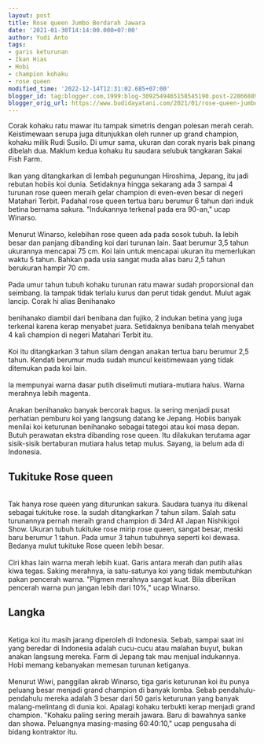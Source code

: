 ```yaml
---
layout: post
title: Rose queen Jumbo Berdarah Jawara
date: '2021-01-30T14:14:00.000+07:00'
author: Yudi Anto
tags:
- garis keturunan
- Ikan Hias
- Hobi
- champion kohaku
- rose queen
modified_time: '2022-12-14T12:31:02.685+07:00'
blogger_id: tag:blogger.com,1999:blog-3092549465158545190.post-2286688976258529250
blogger_orig_url: https://www.budidayatani.com/2021/01/rose-queen-jumbo-berdarah-jawara.html
---
```


Corak kohaku ratu mawar itu tampak simetris dengan polesan merah cerah. Keistimewaan serupa juga ditunjukkan oleh runner up grand champion, kohaku milik Rudi Susilo. Di umur sama, ukuran dan corak nyaris bak pinang dibelah dua. Maklum kedua kohaku itu saudara selubuk tangkaran Sakai Fish Farm.<br/><br/>Ikan yang ditangkarkan di lembah pegunungan Hiroshima, Jepang, itu jadi rebutan hobiis koi dunia. Setidaknya hingga sekarang ada 3 sampai 4 turunan rose queen meraih gelar champion di even-even besar di negeri Matahari Terbit. Padahal rose queen tertua baru berumur 6 tahun dari induk betina bernama sakura. "Indukannya terkenal pada era 90-an," ucap Winarso.<br/><br/>Menurut Winarso, kelebihan rose queen ada pada sosok tubuh. Ia lebih besar dan panjang dibanding koi dari turunan lain. Saat berumur 3,5 tahun ukurannya mencapai 75 cm. Koi lain untuk mencapai ukuran itu memerlukan waktu 5 tahun. Bahkan pada usia sangat muda alias baru 2,5 tahun berukuran hampir 70 cm.<br/><br/>Pada umur tahun tubuh kohaku turunan ratu mawar sudah proporsional dan seimbang. Ia tampak tidak terlalu kurus dan perut tidak gendut. Mulut agak lancip. Corak hi alias Benihanako<br/><br/>benihanako diambil dari benibana dan fujiko, 2 indukan betina yang juga terkenal karena kerap menyabet juara. Setidaknya benibana telah menyabet 4 kali champion di negeri Matahari Terbit itu.<br/><br/>Koi itu ditangkarkan 3 tahun silam dengan anakan tertua baru berumur 2,5 tahun. Kendati berumur muda sudah muncul keistimewaan yang tidak ditemukan pada koi lain.<br/><br/>Ia mempunyai warna dasar putih diselimuti mutiara-mutiara halus. Warna merahnya lebih magenta.<br/><br/>Anakan benihanako banyak bercorak bagus. Ia sering menjadi pusat perhatian pemburu koi yang langsung datang ke Jepang. Hobiis banyak menilai koi keturunan benihanako sebagai tategoi atau koi masa depan. Butuh perawatan ekstra dibanding rose queen. Itu dilakukan terutama agar sisik-sisik bertaburan mutiara halus tetap mulus. Sayang, ia belum ada di Indonesia.<br/><h2 id="Tukituke">Tukituke Rose queen</h2><br/>Tak hanya rose queen yang diturunkan sakura. Saudara tuanya itu dikenal sebagai tukituke rose. Ia sudah ditangkarkan 7 tahun silam. Salah satu turunannya pernah meraih grand champion di 34rd All Japan Nishikigoi Show. Ukuran tubuh tukituke rose mirip rose queen, sangat besar, meski baru berumur 1 tahun. Pada umur 3 tahun tubuhnya seperti koi dewasa. Bedanya mulut tukituke Rose queen lebih besar.<br/><br/>Ciri khas lain warna merah lebih kuat. Garis antara merah dan putih alias kiwa tegas. Saking merahnya, ia satu-satunya koi yang tidak membutuhkan pakan pencerah warna. "Pigmen merahnya sangat kuat. Bila diberikan pencerah warna pun jangan lebih dari 10%," ucap Winarso.<br/><h2 id="Langka">Langka</h2><br/>Ketiga koi itu masih jarang diperoleh di Indonesia. Sebab, sampai saat ini yang beredar di Indonesia adalah cucu-cucu atau malahan buyut, bukan anakan langsung mereka. Farm di Jepang tak mau menjual indukannya. Hobi memang kebanyakan memesan turunan ketiganya.<br/><br/>Menurut Wiwi, panggilan akrab Winarso, tiga garis keturunan koi itu punya peluang besar menjadi grand champion di banyak lomba. Sebab pendahulu-pendahulu mereka adalah 3 besar dari 50 garis keturunan yang banyak malang-melintang di dunia koi. Apalagi kohaku terbukti kerap menjadi grand champion. "Kohaku paling sering meraih jawara. Baru di bawahnya sanke dan showa. Peluangnya masing-masing 60:40:10," ucap pengusaha di bidang kontraktor itu.